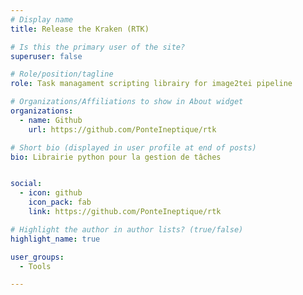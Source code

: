 ```yaml
---
# Display name
title: Release the Kraken (RTK)

# Is this the primary user of the site?
superuser: false

# Role/position/tagline
role: Task managament scripting librairy for image2tei pipeline 

# Organizations/Affiliations to show in About widget
organizations:
  - name: Github
    url: https://github.com/PonteIneptique/rtk

# Short bio (displayed in user profile at end of posts)
bio: Librairie python pour la gestion de tâches 


social:
  - icon: github
    icon_pack: fab
    link: https://github.com/PonteIneptique/rtk 

# Highlight the author in author lists? (true/false)
highlight_name: true

user_groups:
  - Tools

---
```

